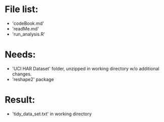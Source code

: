 # File list:
* 'codeBook.md'
* 'readMe.md'
* 'run_analysis.R'

# Needs:
* 'UCI HAR Dataset' folder, unzipped in working directory w/o additional changes.
* 'reshape2' package

# Result:
* 'tidy_data_set.txt' in working directory